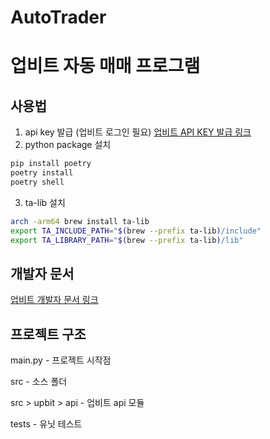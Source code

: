 # AutoTrader

# 업비트 자동 매매 프로그램

## 사용법

1. api key 발급 (업비트 로그인 필요) [업비트 API KEY 발급 링크](https://upbit.com/mypage/open_api_management)
2. python package 설치
    
 ```bash
 pip install poetry
 poetry install
 poetry shell
 ```
3. ta-lib 설치

```bash
arch -arm64 brew install ta-lib
export TA_INCLUDE_PATH="$(brew --prefix ta-lib)/include"
export TA_LIBRARY_PATH="$(brew --prefix ta-lib)/lib"
```


## 개발자 문서
[업비트 개발자 문서 링크](https://docs.upbit.com/reference/전체-계좌-조회)


## 프로젝트 구조

main.py - 프로젝트 시작점

src - 소스 폴더

src > upbit > api - 업비트 api 모듈

tests - 유닛 테스트